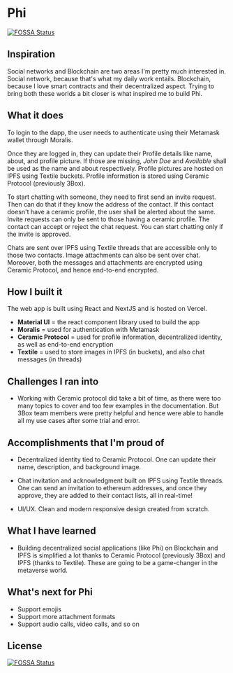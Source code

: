 # Phi
[![FOSSA Status](https://app.fossa.com/api/projects/git%2Bgithub.com%2Frobin-thomas%2Fphi.svg?type=shield)](https://app.fossa.com/projects/git%2Bgithub.com%2Frobin-thomas%2Fphi?ref=badge_shield)


## Inspiration
Social networks and Blockchain are two areas I'm pretty much interested in. Social network, because that's what my daily work entails. Blockchain, because I love smart contracts and their decentralized aspect. Trying to bring both these worlds a bit closer is what inspired me to build Phi.

## What it does

To login to the dapp, the user needs to authenticate using their Metamask wallet through Moralis.

Once they are logged in, they can update their Profile details like name, about, and profile picture. If those are missing, *John Doe* and *Available* shall be used as the name and about respectively. Profile pictures are hosted on IPFS using Textile buckets. Profile information is stored using Ceramic Protocol (previously 3Box).

To start chatting with someone, they need to first send an invite request. Then can do that if they know the address of the contact. If this contact doesn't have a ceramic profile, the user shall be alerted about the same. Invite requests can only be sent to those having a ceramic profile. The contact can accept or reject the chat request. You can start chatting only if the invite is approved.

Chats are sent over IPFS using Textile threads that are accessible only to those two contacts. Image attachments can also be sent over chat. Moreover, both the messages and attachments are encrypted using Ceramic Protocol, and hence end-to-end encrypted.

## How I built it

The web app is built using React and NextJS and is hosted on Vercel.

* **Material UI** = the react component library used to build the app
* **Moralis** = used for authentication with Metamask
* **Ceramic Protocol** = used for profile information, decentralized identity, as well as end-to-end encryption
* **Textile** = used to store images in IPFS (in buckets), and also chat messages (in threads)

## Challenges I ran into

* Working with Ceramic protocol did take a bit of time, as there were too many topics to cover and too few examples in the documentation. But 3Box team members were pretty helpful and hence were able to handle all my use cases after some trial and error.

## Accomplishments that I'm proud of

* Decentralized identity tied to Ceramic Protocol. One can update their name, description, and background image.

* Chat invitation and acknowledgment built on IPFS using Textile threads. One can send an invitation to ethereum addresses, and once they approve, they are added to their contact lists, all in real-time!

* UI/UX. Clean and modern responsive design created from scratch.

## What I have learned

* Building decentralized social applications (like Phi) on Blockchain and IPFS is simplified a lot thanks to Ceramic Protocol (previously 3Box) and IPFS (thanks to Textile). These are going to be a game-changer in the metaverse world.

## What's next for Phi
  * Support emojis
  * Support more attachment formats
  * Support audio calls, video calls, and so on


## License
[![FOSSA Status](https://app.fossa.com/api/projects/git%2Bgithub.com%2Frobin-thomas%2Fphi.svg?type=large)](https://app.fossa.com/projects/git%2Bgithub.com%2Frobin-thomas%2Fphi?ref=badge_large)